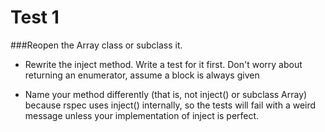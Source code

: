 Test 1
======
###Reopen the Array class or subclass it.
- Rewrite the inject method. Write a test for it first. Don't worry about returning an enumerator, assume a block is always given

- Name your method differently (that is, not inject() or subclass Array) because rspec uses inject() internally, so the tests will fail with a weird message unless your implementation of inject is perfect.
